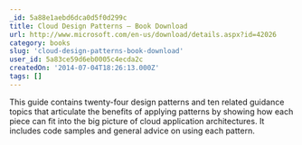 ```yaml
---
_id: 5a88e1aebd6dca0d5f0d299c
title: Cloud Design Patterns – Book Download
url: http://www.microsoft.com/en-us/download/details.aspx?id=42026
category: books
slug: 'cloud-design-patterns-book-download'
user_id: 5a83ce59d6eb0005c4ecda2c
createdOn: '2014-07-04T18:26:13.000Z'
tags: []
---
```


This guide contains twenty-four design patterns and ten related guidance topics that articulate the benefits of applying patterns by showing how each piece can fit into the big picture of cloud application architectures. It includes code samples and general advice on using each pattern.
